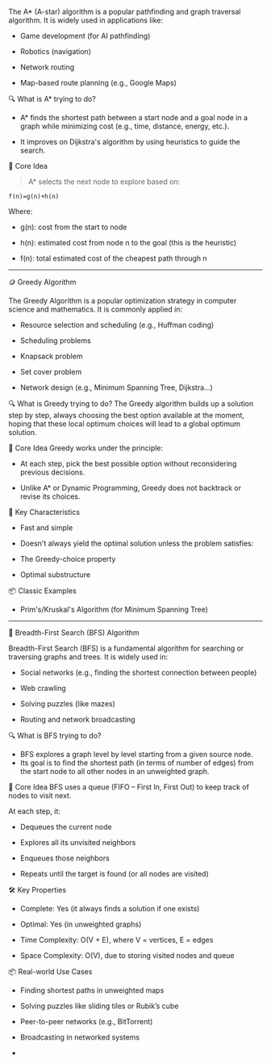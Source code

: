 The A* (A-star) algorithm is a popular pathfinding and graph traversal algorithm. It is widely used in applications like:

- Game development (for AI pathfinding)

- Robotics (navigation)

- Network routing

- Map-based route planning (e.g., Google Maps)<br>

🔍 What is A* trying to do?
- A* finds the shortest path between a start node and a goal node in a graph while minimizing cost (e.g., time, distance, energy, etc.).

- It improves on Dijkstra's algorithm by using heuristics to guide the search.



🧠 Core Idea

> A* selects the next node to explore based on:

    f(n)=g(n)+h(n)

Where:

- g(n): cost from the start to node 
  
- h(n): estimated cost from node n to the goal (this is the heuristic)
  
- f(n): total estimated cost of the cheapest path through n

--------------------------------------------------------------------

🪙 Greedy Algorithm

The Greedy Algorithm is a popular optimization strategy in computer science and mathematics. It is commonly applied in:

- Resource selection and scheduling (e.g., Huffman coding)

- Scheduling problems

- Knapsack problem

- Set cover problem

- Network design (e.g., Minimum Spanning Tree, Dijkstra...)

🔍 What is Greedy trying to do?
The Greedy algorithm builds up a solution step by step, always choosing the best option available at the moment, hoping that these local optimum choices will lead to a global optimum solution.

🧠 Core Idea
Greedy works under the principle:

- At each step, pick the best possible option without reconsidering previous decisions.

- Unlike A* or Dynamic Programming, Greedy does not backtrack or revise its choices.

📌 Key Characteristics
- Fast and simple

- Doesn't always yield the optimal solution unless the problem satisfies:

- The Greedy-choice property

- Optimal substructure

📦 Classic Examples
- Prim's/Kruskal's Algorithm (for Minimum Spanning Tree)

------------------------------------------------------------------

🧭 Breadth-First Search (BFS) Algorithm

Breadth-First Search (BFS) is a fundamental algorithm for searching or traversing graphs and trees. It is widely used in:

- Social networks (e.g., finding the shortest connection between people)

- Web crawling

- Solving puzzles (like mazes)

- Routing and network broadcasting

🔍 What is BFS trying to do?
- BFS explores a graph level by level starting from a given source node.
- Its goal is to find the shortest path (in terms of number of edges) from the start node to all other nodes in an unweighted graph.

🧠 Core Idea
BFS uses a queue (FIFO – First In, First Out) to keep track of nodes to visit next.

At each step, it:

- Dequeues the current node

- Explores all its unvisited neighbors

- Enqueues those neighbors

- Repeats until the target is found (or all nodes are visited)

🛠️ Key Properties
- Complete: Yes (it always finds a solution if one exists)

- Optimal: Yes (in unweighted graphs)

- Time Complexity: O(V + E), where V = vertices, E = edges

- Space Complexity: O(V), due to storing visited nodes and queue

📦 Real-world Use Cases
- Finding shortest paths in unweighted maps

- Solving puzzles like sliding tiles or Rubik’s cube

- Peer-to-peer networks (e.g., BitTorrent)

- Broadcasting in networked systems

- 


